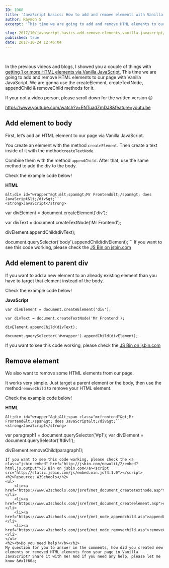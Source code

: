 ```yaml
---
ID: 1068
title: 'JavaScript basics: How to add and remove elements with Vanilla JavaScript'
author: Raymon S
excerpt: 'This time we are going to add and remove HTML elements to our page with Vanilla JavaScript. With the createElement, createTextNode & removeChild.'

slug: 2017/10/javascript-basics-add-remove-elements-vanilla-javascript/
published: true
date: 2017-10-24 12:46:04
---
```

&nbsp;

In the previous videos and blogs, I showed you a couple of things with <a href="https://blog.mrfrontend.org/2017/10/javascript-basics-select-one-or-multiple-html-elements/" target="_blank" rel="noopener">getting 1 or more HTML elements via Vanilla JavaScript.</a> This time we are going to add and remove HTML elements to our page with Vanilla JavaScript. We are gonna use the createElement, createTextNode, appendChild &amp; removeChild methods for it.

If your not a video person, please scroll down for the written version &#x1f609;

https://www.youtube.com/watch?v=ENTuadZmDJ8&feature=youtu.be
<h2>Add element to body</h2>
First, let’s add an HTML element to our page via Vanilla JavaScript.

You create an element with the method <code>createElement</code>. Then create a text inside of it with the method<code>createTextNode</code>.

Combine them with the method <code>appendChild</code>. After that, use the same method to add the div to the body.

Check the example code below!

<strong>HTML</strong>
```
&lt;div id="wrapper"&gt;&lt;span&gt;Mr Frontend&lt;/span&gt; does JavaScript&lt;/div&gt;```
<strong>JavaScript</strong>
```
var divElement = document.createElement('div');

var divText = document.createTextNode('Mr Frontend');

divElement.appendChild(divText);

document.querySelector('body').appendChild(divElement);```
If you want to see this code working, please check the <a class="jsbin-embed" href="http://jsbin.com/busocuh/2/embed?html,js,output">JS Bin on jsbin.com</a><script src="http://static.jsbin.com/js/embed.min.js?4.1.0"></script>
<h2>Add element to parent div</h2>
If you want to add a new element to an already existing element than you have to target that element instead of the body.

Check the example code below!

<strong>JavaScript</strong>
```
var divElement = document.createElement('div');

var divText = document.createTextNode('Mr Frontend');

divElement.appendChild(divText);

document.querySelector('#wrapper').appendChild(divElement);
```
If you want to see this code working, please check the <a class="jsbin-embed" href="http://jsbin.com/vidoroc/2/embed?html,js,output">JS Bin on jsbin.com</a><script src="http://static.jsbin.com/js/embed.min.js?4.1.0"></script>
<h2>Remove element</h2>
We also want to remove some HTML elements from our page.

It works very simple. Just target a parent element or the body, then use the method<code>removeChild</code> to remove your HTML element.

Check the example code below!

<strong>HTML</strong>
```
&lt;div id="wrapper"&gt;&lt;span class="mrfrontend"&gt;Mr Frontend&lt;/span&gt; does JavaScript&lt;/div&gt;```
<strong>JavaScript</strong>
```
var paragraph1 = document.querySelector('#p1'); 
var divElement = document.querySelector('#div1'); 

divElement.removeChild(paragraph1);
```
If you want to see this code working, please check the <a class="jsbin-embed" href="http://jsbin.com/nowulit/2/embed?html,js,output">JS Bin on jsbin.com</a><script src="http://static.jsbin.com/js/embed.min.js?4.1.0"></script>
<h2>Resources W3Schools</h2>
<ul>
 	<li><a href="https://www.w3schools.com/jsref/met_document_createtextnode.asp">createTextNode</a></li>
 	<li><a href="https://www.w3schools.com/jsref/met_document_createelement.asp">createElement</a></li>
 	<li><a href="https://www.w3schools.com/jsref/met_node_appendchild.asp">appendChild</a></li>
 	<li><a href="https://www.w3schools.com/jsref/met_node_removechild.asp">removeChild</a></li>
</ul>
<h2><b>Do you need help?</b></h2>
My question for you to answer in the comments, how did you created new elements or removed HTML elements from your page in Vanilla JavaScript? Share it with me! And if you need any help, please let me know &#x1f60a;